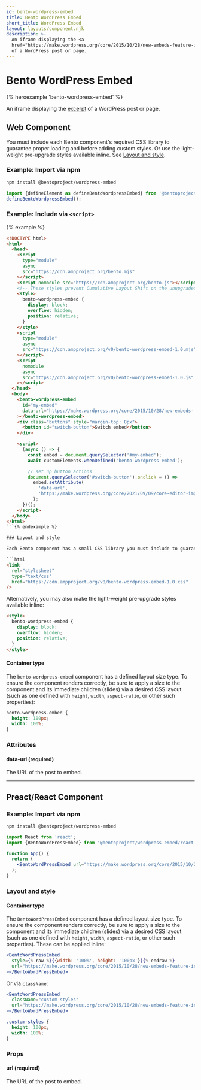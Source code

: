 ```yaml
---
id: bento-wordpress-embed
title: Bento WordPress Embed
short_title: WordPress Embed
layout: layouts/component.njk
description: >-
  An iframe displaying the <a
  href="https://make.wordpress.org/core/2015/10/28/new-embeds-feature-in-wordpress-4-4/">excerpt</a>
  of a WordPress post or page.
---
```

# Bento WordPress Embed

{% heroexample 'bento-wordpress-embed' %}

An iframe displaying the [excerpt](https://make.wordpress.org/core/2015/10/28/new-embeds-feature-in-wordpress-4-4/) of a WordPress post or page.

## Web Component

You must include each Bento component's required CSS library to guarantee proper loading and before adding custom styles. Or use the light-weight pre-upgrade styles available inline. See [Layout and style](#layout-and-style).

### Example: Import via npm

```bash
npm install @bentoproject/wordpress-embed
```

```javascript
import {defineElement as defineBentoWordpressEmbed} from '@bentoproject/wordpress-embed';
defineBentoWordpressEmbed();
```

### Example: Include via `<script>`

{% example %}

```html
<!DOCTYPE html>
<html>
  <head>
    <script
      type="module"
      async
      src="https://cdn.ampproject.org/bento.mjs"
    ></script>
    <script nomodule src="https://cdn.ampproject.org/bento.js"></script>
    <!-- These styles prevent Cumulative Layout Shift on the unupgraded custom element -->
    <style>
      bento-wordpress-embed {
        display: block;
        overflow: hidden;
        position: relative;
      }
    </style>
    <script
      type="module"
      async
      src="https://cdn.ampproject.org/v0/bento-wordpress-embed-1.0.mjs"
    ></script>
    <script
      nomodule
      async
      src="https://cdn.ampproject.org/v0/bento-wordpress-embed-1.0.js"
    ></script>
  </head>
  <body>
    <bento-wordpress-embed
      id="my-embed"
      data-url="https://make.wordpress.org/core/2015/10/28/new-embeds-feature-in-wordpress-4-4/"
    ></bento-wordpress-embed>
    <div class="buttons" style="margin-top: 8px">
      <button id="switch-button">Switch embed</button>
    </div>

    <script>
      (async () => {
        const embed = document.querySelector('#my-embed');
        await customElements.whenDefined('bento-wordpress-embed');

        // set up button actions
        document.querySelector('#switch-button').onclick = () =>
          embed.setAttribute(
            'data-url',
            'https://make.wordpress.org/core/2021/09/09/core-editor-improvement-cascading-impact-of-improvements-to-featured-images/'
          );
      })();
    </script>
  </body>
</html>
```{% endexample %}

### Layout and style

Each Bento component has a small CSS library you must include to guarantee proper loading without [content shifts](https://web.dev/cls/). Because of order-based specificity, you must manually ensure that stylesheets are included before any custom styles.

```html
<link
  rel="stylesheet"
  type="text/css"
  href="https://cdn.ampproject.org/v0/bento-wordpress-embed-1.0.css"
/>
```

Alternatively, you may also make the light-weight pre-upgrade styles available inline:

```html
<style>
  bento-wordpress-embed {
    display: block;
    overflow: hidden;
    position: relative;
  }
</style>
```

#### Container type

The `bento-wordpress-embed` component has a defined layout size type. To ensure the component renders correctly, be sure to apply a size to the component and its immediate children (slides) via a desired CSS layout (such as one defined with `height`, `width`, `aspect-ratio`, or other such properties):

```css
bento-wordpress-embed {
  height: 100px;
  width: 100%;
}
```

### Attributes

#### data-url (required)

The URL of the post to embed.

---

## Preact/React Component

### Example: Import via npm

```bash
npm install @bentoproject/wordpress-embed
```

```jsx
import React from 'react';
import {BentoWordPressEmbed} from '@bentoproject/wordpress-embed/react';

function App() {
  return (
    <BentoWordPressEmbed url="https://make.wordpress.org/core/2015/10/28/new-embeds-feature-in-wordpress-4-4/"></BentoWordPressEmbed>
  );
}
```

### Layout and style

#### Container type

The `BentoWordPressEmbed` component has a defined layout size type. To ensure the component renders correctly, be sure to apply a size to the component and its immediate children (slides) via a desired CSS layout (such as one defined with `height`, `width`, `aspect-ratio`, or other such properties). These can be applied inline:

```jsx
<BentoWordPressEmbed
  style={% raw %}{{width: '100%', height: '100px'}}{% endraw %}
  url="https://make.wordpress.org/core/2015/10/28/new-embeds-feature-in-wordpress-4-4/"
></BentoWordPressEmbed>
```

Or via `className`:

```jsx
<BentoWordPressEmbed
  className="custom-styles"
  url="https://make.wordpress.org/core/2015/10/28/new-embeds-feature-in-wordpress-4-4/"
></BentoWordPressEmbed>
```

```css
.custom-styles {
  height: 100px;
  width: 100%;
}
```

### Props

#### url (required)

The URL of the post to embed.

